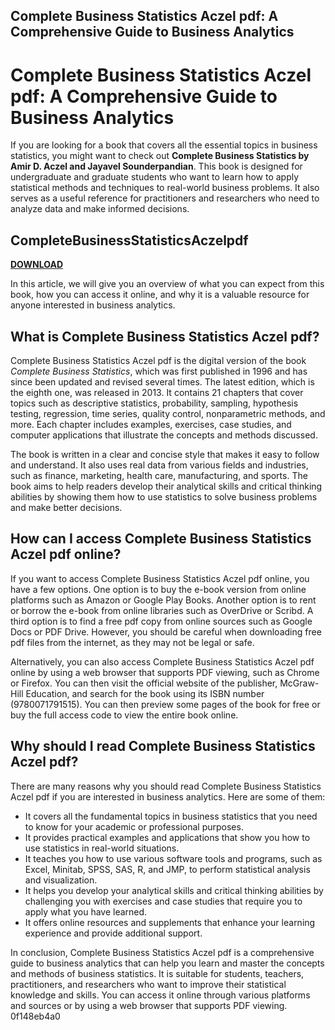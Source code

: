 ## Complete Business Statistics Aczel pdf: A Comprehensive Guide to Business Analytics

  
# Complete Business Statistics Aczel pdf: A Comprehensive Guide to Business Analytics
  
If you are looking for a book that covers all the essential topics in business statistics, you might want to check out **Complete Business Statistics by Amir D. Aczel and Jayavel Sounderpandian**. This book is designed for undergraduate and graduate students who want to learn how to apply statistical methods and techniques to real-world business problems. It also serves as a useful reference for practitioners and researchers who need to analyze data and make informed decisions.
 
## CompleteBusinessStatisticsAczelpdf


[**DOWNLOAD**](https://poitaihanew.blogspot.com/?l=2tKB3s)

  
In this article, we will give you an overview of what you can expect from this book, how you can access it online, and why it is a valuable resource for anyone interested in business analytics.
  
## What is Complete Business Statistics Aczel pdf?
  
Complete Business Statistics Aczel pdf is the digital version of the book *Complete Business Statistics*, which was first published in 1996 and has since been updated and revised several times. The latest edition, which is the eighth one, was released in 2013. It contains 21 chapters that cover topics such as descriptive statistics, probability, sampling, hypothesis testing, regression, time series, quality control, nonparametric methods, and more. Each chapter includes examples, exercises, case studies, and computer applications that illustrate the concepts and methods discussed.
  
The book is written in a clear and concise style that makes it easy to follow and understand. It also uses real data from various fields and industries, such as finance, marketing, health care, manufacturing, and sports. The book aims to help readers develop their analytical skills and critical thinking abilities by showing them how to use statistics to solve business problems and make better decisions.
  
## How can I access Complete Business Statistics Aczel pdf online?
  
If you want to access Complete Business Statistics Aczel pdf online, you have a few options. One option is to buy the e-book version from online platforms such as Amazon or Google Play Books. Another option is to rent or borrow the e-book from online libraries such as OverDrive or Scribd. A third option is to find a free pdf copy from online sources such as Google Docs or PDF Drive. However, you should be careful when downloading free pdf files from the internet, as they may not be legal or safe.
  
Alternatively, you can also access Complete Business Statistics Aczel pdf online by using a web browser that supports PDF viewing, such as Chrome or Firefox. You can then visit the official website of the publisher, McGraw-Hill Education, and search for the book using its ISBN number (9780071791515). You can then preview some pages of the book for free or buy the full access code to view the entire book online.
  
## Why should I read Complete Business Statistics Aczel pdf?
  
There are many reasons why you should read Complete Business Statistics Aczel pdf if you are interested in business analytics. Here are some of them:
  
- It covers all the fundamental topics in business statistics that you need to know for your academic or professional purposes.
- It provides practical examples and applications that show you how to use statistics in real-world situations.
- It teaches you how to use various software tools and programs, such as Excel, Minitab, SPSS, SAS, R, and JMP, to perform statistical analysis and visualization.
- It helps you develop your analytical skills and critical thinking abilities by challenging you with exercises and case studies that require you to apply what you have learned.
- It offers online resources and supplements that enhance your learning experience and provide additional support.

In conclusion, Complete Business Statistics Aczel pdf is a comprehensive guide to business analytics that can help you learn and master the concepts and methods of business statistics. It is suitable for students, teachers, practitioners, and researchers who want to improve their statistical knowledge and skills. You can access it online through various platforms and sources or by using a web browser that supports PDF viewing.
 0f148eb4a0

